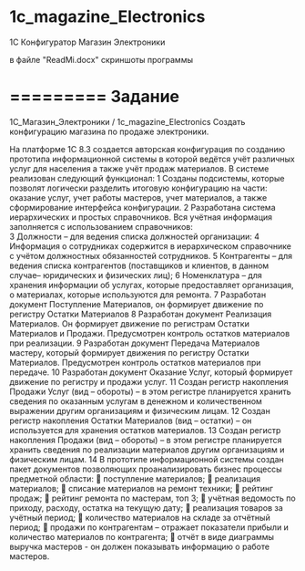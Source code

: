 # 1c_magazine_Electronics
 1С Конфигуратор Магазин Электроники

 в файле "ReadMi.docx" скриншоты программы

=========
Задание
========

1С_Магазин_Электроники / 1c_magazine_Electronics
Создать конфигурацию магазина по продаже электроники.

На платформе 1С 8.3 создается авторская конфигурация по созданию прототипа информационной системы в которой ведётся учёт различных услуг для населения а также учёт продаж материалов. В системе реализован следующий функционал: 
1	Созданы подсистемы, которые позволят логически разделить итоговую конфигурацию на части: оказание услуг, учет работы мастеров, учет материалов, а также сформирование интерфейса конфигурации.
2	Разработана система иерархических и простых справочников. Вся учётная информация заполняется с использованием справочников:  
3	Должности – для ведения списка должностей организации:
4	Информация о сотрудниках содержится в иерархическом справочнике с учётом должностных обязанностей сотрудников.
5	Контрагенты – для ведения списка контрагентов (поставщиков и клиентов, в данном случае– юридических и физических лиц);
6	Номенклатура – для хранения информации об услугах, которые предоставляет организация, о материалах, которые используются для ремонта.
7	Разработан документ Поступление Материалов, он формирует движение по регистру Остатки Материалов
8	Разработан документ Реализация Материалов. Он формирует движение по регистрам Остатки Материалов и Продажи. Предусмотрен контроль остатков материалов при реализации.
9	Разработан документ Передача Материалов мастеру, который формирует движения по регистру Остатки Материалов. Предусмотрен контроль остатков материалов при передаче.
10	Разработан документ Оказание Услуг, который формирует движение по регистру и продажи услуг. 
11	Создан регистр накопления Продажи Услуг (вид – обороты) – в этом регистре планируется хранить сведения по оказанным услугам в денежном и количественном выражении другим организациям и физическим лицам.
12	Создан регистр накопления Остатки Материалов (вид – остатки) – он используется для хранения остатков материалов.
13	Создан регистр накопления Продажи (вид – обороты) – в этом регистре планируется хранить сведения по реализации материалов другим организациям и физическим лицам.
14	В прототипе информационной системы создан пакет документов позволяющих проанализировать бизнес процессы предметной области: 
	поступление материалов;
	реализация материалов;
	списание материалов на ремонт техники;
	рейтинг продаж;
	рейтинг ремонта по мастерам, топ 3;
	учётная ведомость по приходу, расходу, остатка на текущую дату;
	реализация товаров за учётный период;
	количество материалов на складе за отчётный период;
	продажи по контрагентам – отражает показатели прибыли и количество материалов по контрагента;
	отчёт в виде диаграммы выручка мастеров - он должен показывать информацию о работе мастеров.

